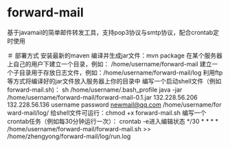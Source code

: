 # forward-mail
基于javamail的简单邮件转发工具，支持pop3协议与smtp协议，配合crontab定时使用

＃ 部署方式
安装最新的maven
编译并生成jar文件：mvn package
在某个服务器上自己的用户下建立一个目录，例如： /home/username/forward-mail
建立一个子目录用于存放日志文件，例如：/home/username/forward-mail/log
利用ftp等方式将编译好的jar文件放入服务器上你的目录中
编写一个启动shell文件（例如forward-mail.sh)：
sh /home/username/.bash_profile
java -jar /home/username/forward-mail/forward-mail-0.1.jar 132.228.56.206 132.228.56.136 username password newmail@qq.com /home/username/for
ward-mail/log/
给shell文件可运行：chmod +x forward-mail.sh
编写一个crontab任务（例如每30分钟运行一次）： crontab -e进入编辑状态
*/30 * * * * /home/username/forward-mail/forward-mail.sh >> /home/zhengyong/forward-mail/log/run.log


